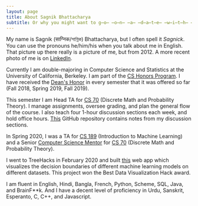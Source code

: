 ```yaml
---
layout: page
title: About Sagnik Bhattacharya
subtitle: Or why you might want to g̶o̶ ̶o̶n̶ ̶a̶ ̶d̶a̶t̶e̶ ̶w̶i̶t̶h̶ ̶m̶e̶ give me a job
---
```

My name is Sagnik (साग्निक/সাগ্নিক) Bhattacharya, but I often spell it _Sagnick_.
You can use the pronouns he/him/his when you talk about me in English.
That picture up there really is a picture of me, but from 2012. A more recent
photo of me is on [LinkedIn](https://www.linkedin.com/in/sagnik-bhattacharya-83121b114/).

Currently I am double-majoring in Computer Science and Statistics at the
University of California, Berkeley. I am part of the
[CS Honors Program](https://eecs.berkeley.edu/resources/undergrads/honors).
I have received the [Dean's Honor](https://lsadvising.berkeley.edu/policies/deans-listhonors)
in every semester that it was offered so far (Fall 2018, Spring 2019, Fall 2019).

This semester I am Head TA for
[CS 70](https://www.eecs70.org/) (Discrete Math and Probability Theory).
I manage assignments, oversee grading, and plan the general flow of the course.
I also teach four 1-hour discussion sections each week, and hold office hours.
[This](https://github.com/sagnibak/cs70-su20-disc) GitHub repository
contains notes from my discussion sections.

In Spring 2020, I was a TA for 
[CS 189](https://people.eecs.berkeley.edu/~jrs/189/) (Introduction to Machine
Learning) and a Senior [Computer Science Mentor](https://csmentors.berkeley.edu/#/)
for [CS 70](http://www.eecs70.org/) (Discrete Math and Probability Theory).

I went to TreeHacks in February 2020 and built [this](https://ml-visualizer.herokuapp.com/)
web app which visualizes the decision boundaries of different machine learning models on
different datasets. This project won the Best Data Visualization Hack award.

I am fluent in English, Hindi, Bangla, French, Python, Scheme, SQL, Java, and BrainF**k.
And I have a decent level of proficiency in Urdu, Sanskrit, Esperanto, C, C++, and Javascript.
